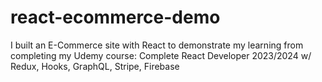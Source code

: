 # react-ecommerce-demo
I built an E-Commerce site with React to demonstrate my learning from completing my Udemy course: Complete React Developer 2023/2024 w/ Redux, Hooks, GraphQL, Stripe, Firebase
